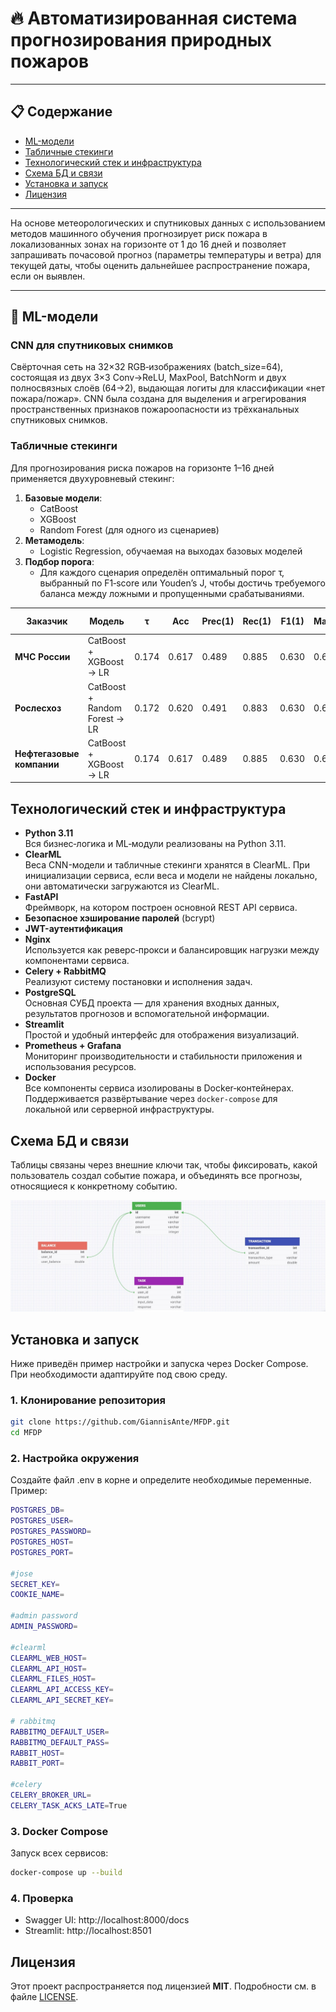 # 🔥 Автоматизированная система прогнозирования природных пожаров

---

## 📋 Содержание

- [ML-модели](#ml-модели)  
- [Табличные стекинги](#табличные-стекинги)  
- [Технологический стек и инфраструктура](#Технологический-стек-и-инфраструктура)
- [Схема БД и связи](#схема-бд-и-связи)   
- [Установка и запуск](#установка-и-запуск)  
- [Лицензия](#лицензия)

---


На основе метеорологических и спутниковых данных с использованием методов машинного обучения прогнозирует риск пожара в локализованных зонах 
на горизонте от 1 до 16 дней и позволяет запрашивать почасовой прогноз (параметры температуры и ветра) для текущей даты, чтобы оценить дальнейшее распространение пожара, если он выявлен.

---
## 🧠 ML-модели

### CNN для спутниковых снимков

Свёрточная сеть на 32×32 RGB‑изображениях (batch_size=64), состоящая из двух 3×3 Conv→ReLU, MaxPool, BatchNorm и двух полносвязных слоёв (64→2), выдающая логиты для классификации «нет пожара/пожар».
CNN была создана для выделения и агрегирования пространственных признаков пожароопасности из трёхканальных спутниковых снимков.

### Табличные стекинги

Для прогнозирования риска пожаров на горизонте 1–16 дней применяется двухуровневый стекинг:
1. **Базовые модели**:
   - CatBoost  
   - XGBoost  
   - Random Forest (для одного из сценариев)
2. **Метамодель**:
   - Logistic Regression, обучаемая на выходах базовых моделей
3. **Подбор порога**:
   - Для каждого сценария определён оптимальный порог τ, выбранный по F1‑score или Youden’s J, чтобы достичь требуемого баланса между ложными и пропущенными срабатываниями.

| Заказчик                   | Модель                                   | τ     | Acc   | Prec(1) | Rec(1) | F1(1) | Macro‑F1 | Weighted‑F1 | Критерий выбора τ      |
|----------------------------|------------------------------------------|-------|-------|---------|--------|-------|----------|-------------|------------------------|
| **МЧС России**             | CatBoost + XGBoost → LR | 0.174 | 0.617 | 0.489   | 0.885  | 0.630 | 0.617    | 0.613       | максимальный **F1(1)** |
| **Рослесхоз**              | CatBoost + Random Forest → LR | 0.172 | 0.620 | 0.491   | 0.883  | 0.630 | 0.620    | 0.617       | максимальное **Youden’s J** |
| **Нефтегазовые компании**  | CatBoost + XGBoost → LR | 0.174 | 0.617 | 0.489   | 0.885  | 0.630 | 0.617    | 0.613       | максимальный **F1(1)** |

## Технологический стек и инфраструктура

- **Python 3.11**  
  Вся бизнес‑логика и ML‑модули реализованы на Python 3.11.
- **ClearML**  
  Веса CNN-модели и табличные стекинги хранятся в ClearML. При инициализации сервиса, если веса и модели не найдены локально, они автоматически загружаются из ClearML.
- **FastAPI**  
  Фреймворк, на котором построен основной REST API сервиса.
- **Безопасное хэширование паролей** (bcrypt)
- **JWT-аутентификация** 
- **Nginx**  
  Используется как реверс‑прокси и балансировщик нагрузки между компонентами сервиса.
- **Celery + RabbitMQ**  
  Реализуют систему постановки и исполнения задач.
- **PostgreSQL**  
  Основная СУБД проекта — для хранения входных данных, результатов прогнозов и вспомогательной информации.
- **Streamlit**  
  Простой и удобный интерфейс для отображения визуализаций.
- **Prometheus + Grafana**  
  Мониторинг производительности и стабильности приложения и использования ресурсов.
- **Docker**  
  Все компоненты сервиса изолированы в Docker‑контейнерах. Поддерживается развёртывание через `docker-compose` для локальной или серверной инфраструктуры.

## Схема БД и связи
Таблицы связаны через внешние ключи так, чтобы фиксировать, какой пользователь создал событие пожара, и объединять все прогнозы, относящиеся к конкретному событию.
<p align="center">
  <img src="images/Tables.jpg" alt="Схема БД и связи" width="600"/>
</p>

## Установка и запуск
Ниже приведён пример настройки и запуска через Docker Compose. При необходимости адаптируйте под свою среду.
### 1. Клонирование репозитория
```bash
git clone https://github.com/GiannisAnte/MFDP.git
cd MFDP
```
### 2. Настройка окружения
Создайте файл .env в корне и определите необходимые переменные. Пример:
```bash
POSTGRES_DB=
POSTGRES_USER=
POSTGRES_PASSWORD=
POSTGRES_HOST=
POSTGRES_PORT=

#jose
SECRET_KEY=
COOKIE_NAME=

#admin password
ADMIN_PASSWORD=

#clearml
CLEARML_WEB_HOST=
CLEARML_API_HOST=
CLEARML_FILES_HOST=
CLEARML_API_ACCESS_KEY=
CLEARML_API_SECRET_KEY=

# rabbitmq
RABBITMQ_DEFAULT_USER=
RABBITMQ_DEFAULT_PASS=
RABBIT_HOST=
RABBIT_PORT=

#celery
CELERY_BROKER_URL=
CELERY_TASK_ACKS_LATE=True
```
### 3. Docker Compose
Запуск всех сервисов:
```bash
docker-compose up --build
```
### 4. Проверка
- Swagger UI: http://localhost:8000/docs
- Streamlit: http://localhost:8501

## Лицензия
Этот проект распространяется под лицензией **MIT**. Подробности см. в файле [LICENSE](./LICENSE).


